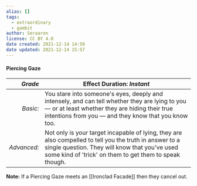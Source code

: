 ```yaml
---
alias: []
tags:
  - extraordinary
  - gambit
author: Seraaron
license: CC BY 4.0
date created: 2021-12-14 14:59
date updated: 2021-12-14 15:57
---
```


#### Piercing Gaze

|   _Grade_ | Effect Duration: _Instant_                                                                                                                                                                                                             |
| ----------: | ------------------------------------------------------------------------------------------------------------------------------------------------------------------------------------------------------------------- |
|    _Basic:_ | You stare into someone's eyes, deeply and intensely, and can tell whether they are lying to you — or at least whether they are hiding their true intentions from you — and they know that you know too.             |
| _Advanced:_ | Not only is your target incapable of lying, they are also compelled to tell you the truth in answer to a single question. They will know that you've used some kind of 'trick' on them to get them to speak though. |

**Note:** If a Piercing Gaze meets an [[Ironclad Facade]] then they cancel out.
